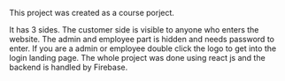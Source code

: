 This project was created as a course porject.

It has 3 sides. The customer side is visible to anyone who enters the website.
The admin and employee part is hidden and needs password to enter. If you are a admin or employee double click the logo to get into the login landing page.
The whole project was done using react js and the backend is handled by Firebase.
